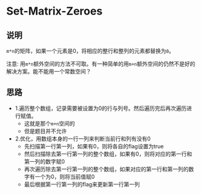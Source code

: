 # Set-Matrix-Zeroes

## 说明

`m*n`的矩阵，如果一个元素是0，将相应的整行和整列的元素都替换为`0`。

注意: 用`m*n`额外空间的方法不可取。有一种简单的用`m+n`额外空间的仍然不是好的解决方案。能不能用一个常数空间？

## 思路

* 1.遍历整个数组，记录需要被设置为0的行与列号。然后遍历完后再次遍历进行赋值。
	* 这就是那个`m+n`空间的
	* 但是题目并不允许
* 2.优化，用数组本身的一行一列来判断当前行和列有没有0
	* 先扫描第一行第一列，如果有0，则将各自的flag设置为true
	* 然后扫描除去第一行第一列的整个数组，如果有0，则将对应的第一行和第一列的数字赋0
	* 再次遍历除去第一行第一列的整个数组，如果对应的第一行和第一列的数字有一个为0，则将当前值赋0
	* 最后根据第一行第一列的flag来更新第一行第一列